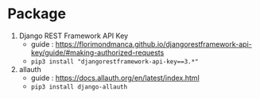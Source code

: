 # Package
1. Django REST Framework API Key
   * guide : <https://florimondmanca.github.io/djangorestframework-api-key/guide/#making-authorized-requests>
   * `pip3 install "djangorestframework-api-key==3.*"`
1. allauth
   * guide : <https://docs.allauth.org/en/latest/index.html>
   * `pip3 install django-allauth`